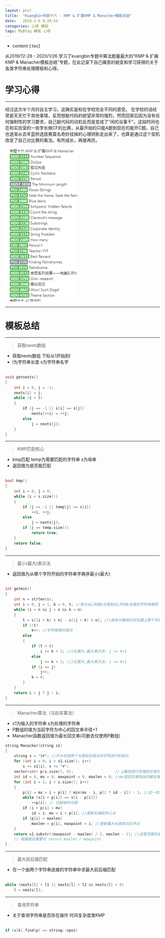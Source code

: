 ```yaml
---
layout: post
title:  "Kuangbin专题十六 - KMP & 扩展KMP & Manacher模板总结"
date:   2020-1-6 9:20:54
categories: 心得 模板
tags: MyBlog 模板 心得
---
```


* content
{:toc}

从2019/12-28 - 2020/1/26 学习了kuangbin专题中算法题量最大的“KMP & 扩展KMP & Manacher模板总结”专题，在此记录下自己痛苦的蜕变和学习获得的关于各类字符串处理模板和心得。





# 学习心得

---

经过这次半个月的自主学习，这确实是和在学校完全不同的感受。
在学校的话经常是天天忙于其他事情，反而想敲代码的欲望非常的强烈，然而回家后因为没有任何强制性的学习要求，自己敲代码的动机反而是变成了“闲的没事干”。这段时间也在和实验室的一些学长做CF的比赛，从最开始的只能A题到现在的能开C题。自己也逐渐从去年蓝桥选拔赛莫名奇妙挂掉的心理阴影走出来了，也算是通过这个契机改变了自己对比赛的看法。有所成长，再接再厉。

![](https://github.com/FTLIKON/FTLIKON.github.io/blob/master/_posts/pic/t16.jpg)

---
# 模板总结
---

> 获取nexts数组

* 获取nexts数组 下标从1开始到l
* l为字符串长度 s为字符串名字

```c++

void getnexts()
{
    int i = 0, j = -1;
    nexts[i] = j;
    while (i < l)
    {
        if (j == -1 || s[i] == s[j])
            nexts[++i] = ++j;
        else
            j = nexts[j];
    }
}

```
---

> KMP匹配核心

* kmp匹配 temp为需要匹配的字符串 s为母串
* 返回值为是否能匹配

```c++

bool kmp()
{
    int i = 0, j = 0;
    while (i < s.size())
    {
        if (j == -1 || temp[j] == s[i])
            ++i, ++j;
        else
            j = nexts[j];
        if (j == temp.size())
            return true;
    }
    return false;
}

```
---

> 最小(最大)表示法

* 返回值为从哪个字符开始的字符串字典序最小(最大)


```c++

int getmin()
{
    int n = strlen(s);
    int i = 0, j = 1, k = 0, t; //表示从i开始k长度和从j开始k长度的字符串相同
    while (i < n && j < n && k < n)
    {
        t = s[(i + k) % n] - s[(j + k) % n]; //t用来计算相对应位置上那个字典序较大
        if (!t)
            k++; //字符相等的情况
        else
        {
            if (t > 0)
                i += k + 1; //i位置大,最大表示法: j += k+1
            else
                j += k + 1; //j位置大,最大表示法: i += k+1
            if (i == j)
                j++;
            k = 0;
        }
    }
    return i > j ? j : i;
}

```

---
> Manacher算法（马拉车算法）

* s1为输入的字符串 s为处理的字符串
* P数组的值为当前字符为中心的回文串半径+1
* Manacher函数返回值为最长回文串(可删去仅使用P数组)

```c++
string Manacher(string s1)
{
    string s = "$#"; //开头存放两个与题目无相关的字符进行初始化
    for (int i = 0; i < s1.size(); i++)
        s += s1[i], s += "#";
    vector<int> p(s.size(), 0);                   // p数组进行存储回文串的长度
    int id = 0, mx = 0, maxpoint = 0, maxlen = 0; //mx是回文串到达的最右端 id是mx对应的回文串中点 maxpoint是最长回文串的中点 maxlen是最长回文串的长度
    for (int i = 1; i < s.size(); i++)
    {
        p[i] = mx > i + p[i] ? min(mx - i, p[2 * id - i]) : 1; //这一句是关键点
        while (s[i + p[i]] == s[i - p[i]])
            ++p[i]; // 匹配串的过程
        if (i + p[i] > mx)
            id = i, mx = i + p[i]; //更新右端和中心点
        if (p[i] > maxlen)
            maxlen = p[i], maxpoint = i; //更新最大长度和对应中点
    }
    return s1.substr((maxpoint - maxlen) / 2, maxlen - 1); //这里范围的是s1中的最长回文串
    // 根据题目需要可 return maxlen / maxpoint
}
```

---
> 最大前后缀匹配

* 在一个由两个字符串连接的字符串中求最大前后缀匹配

```c++

while (nexts[l] > l1 || nexts[l] > l2 && nexts[l] > 0)
    l = nexts[l];

```

---
> 查询字符串

* 关于查询字符串是否存在操作 时间复杂度类KMP

```c++

if (s[k].find(p) == string::npos)

```
